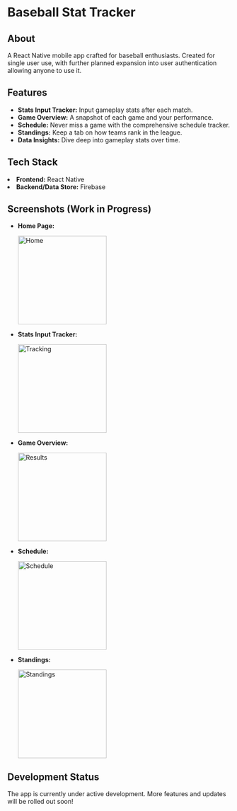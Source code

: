 <h1 id="baseball-stat-tracker">Baseball Stat Tracker</h1>
<h2 id="about">About</h2>
<p>A React Native mobile app crafted for baseball enthusiasts. Created for single user use, with further planned expansion into user authentication allowing anyone to use it.</p>
<h2 id="features">Features</h2>
<ul>
<li><strong>Stats Input Tracker:</strong> Input gameplay stats after each match.</li>
<li><strong>Game Overview:</strong> A snapshot of each game and your performance.</li>
<li><strong>Schedule:</strong> Never miss a game with the comprehensive schedule tracker.</li>
<li><strong>Standings:</strong> Keep a tab on how teams rank in the league.</li>
<li><strong>Data Insights:</strong> Dive deep into gameplay stats over time.</li>
</ul>
<h2 id="tech-stack">Tech Stack</h2>
<li><strong>Frontend:</strong> React Native</li>
<li><strong>Backend/Data Store:</strong> Firebase</li>
<h2 id="screenshots-work-in-progress-">Screenshots (Work in Progress)</h2>
<ul>
<li><p><strong>Home Page:</strong></li> <img src="https://github.com/lbare/stat-tracker/assets/47727379/6a5864a1-b5ed-4273-9a08-08a43580d255" width=200 align="top" alt="Home"></p>

<li><p><strong>Stats Input Tracker:</strong></li> <img src="https://github.com/lbare/stat-tracker/assets/47727379/98ca88c7-27c8-4527-a0b2-24eacb885824" width=200 align="top" alt="Tracking"></p>

<li><p><strong>Game Overview:</strong> </li><img src="https://github.com/lbare/stat-tracker/assets/47727379/347c86c5-ce64-4437-93f9-e69ababbd285" width=200 align="top" alt="Results"></p>

<li><p><strong>Schedule:</strong> </li><img src="https://github.com/lbare/stat-tracker/assets/47727379/8d8b9f04-5e4a-4b9e-81ff-79264e0ec2fb" width=200 align="top" alt="Schedule"></p>

<li><p><strong>Standings:</strong> </li><img src="https://github.com/lbare/stat-tracker/assets/47727379/3a785358-687e-42dc-9f01-81daffbc5fe1" width=200 align="top" alt="Standings"></p>

</ul>
<h2 id="development-status">Development Status</h2>
<p>The app is currently under active development. More features and updates will be rolled out soon!</p>
